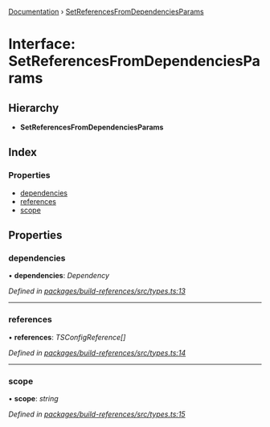 [Documentation](../README.md) › [SetReferencesFromDependenciesParams](setreferencesfromdependenciesparams.md)

# Interface: SetReferencesFromDependenciesParams

## Hierarchy

* **SetReferencesFromDependenciesParams**

## Index

### Properties

* [dependencies](setreferencesfromdependenciesparams.md#dependencies)
* [references](setreferencesfromdependenciesparams.md#references)
* [scope](setreferencesfromdependenciesparams.md#scope)

## Properties

###  dependencies

• **dependencies**: *Dependency*

*Defined in [packages/build-references/src/types.ts:13](https://github.com/dylanaubrey/repodog/blob/ee1cd2b/packages/build-references/src/types.ts#L13)*

___

###  references

• **references**: *TSConfigReference[]*

*Defined in [packages/build-references/src/types.ts:14](https://github.com/dylanaubrey/repodog/blob/ee1cd2b/packages/build-references/src/types.ts#L14)*

___

###  scope

• **scope**: *string*

*Defined in [packages/build-references/src/types.ts:15](https://github.com/dylanaubrey/repodog/blob/ee1cd2b/packages/build-references/src/types.ts#L15)*
